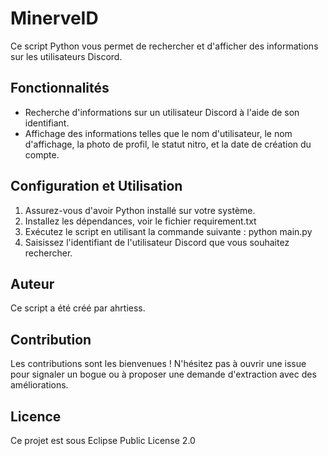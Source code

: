 # MinerveID

Ce script Python vous permet de rechercher et d'afficher des informations sur les utilisateurs Discord.

## Fonctionnalités

- Recherche d'informations sur un utilisateur Discord à l'aide de son identifiant.
- Affichage des informations telles que le nom d'utilisateur, le nom d'affichage, la photo de profil, le statut nitro, et la date de création du compte.
  
## Configuration et Utilisation

1. Assurez-vous d'avoir Python installé sur votre système.
2. Installez les dépendances, voir le fichier requirement.txt
3. Exécutez le script en utilisant la commande suivante : python main.py
4. Saisissez l'identifiant de l'utilisateur Discord que vous souhaitez rechercher.
   
## Auteur

Ce script a été créé par ahrtiess.

## Contribution

Les contributions sont les bienvenues ! N'hésitez pas à ouvrir une issue pour signaler un bogue ou à proposer une demande d'extraction avec des améliorations.

## Licence

Ce projet est sous Eclipse Public License 2.0 


